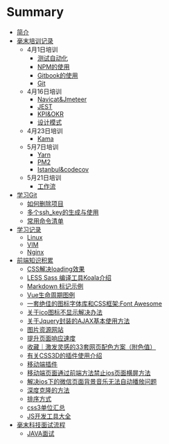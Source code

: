 # Summary

* [简介](README.md)
* [毫末培训记录](hao-mo-pei-xun-ji-lu.md)
  * 4月1日培训
    * [测试自动化](HaoMoBook/ce-shi-zi-dong-hua.md)
    * [NPM的使用](HaoMoBook/npmde-shi-yong.md)
    * [Gitbook的使用](HaoMoBook/gitbookde-shi-yong.md)
    * [Git](HaoMoBook/git.md)
  * 4月16日培训
    * [Navicat&Jmeteer](HaoMoBook/navicatandjmeteer.md)
    * [JEST](HaoMoBook/jest.md)
    * [KPI&OKR](HaoMoBook/kpiandokr.md)
    * [设计模式](HaoMoBook/she-ji-mo-shi.md)
  * 4月23日培训
    * [Kama](HaoMoBook/kama.md)
  * 5月7日培训
    * [Yarn](HaoMoBook/yarn.md)
    * [PM2](HaoMoBook/pm2.md)
    * [Istanbul&codecov](HaoMoBook/istanbulandcodecov.md)
  * 5月21日培训
    * [工作流](HaoMoBook/gong-zuo-liu.md)
* [学习Git](xue-xi-git.md)
  * [如何删除项目](LearnGit/ru-he-shan-chu-xiang-mu.md)
  * [多个ssh\_key的生成与使用](LearnGit/duo-ge-ssh-key-de-sheng-cheng-yu-shi-yong.md)
  * [常用命令清单](LearnGit/chang-yong-ming-ling-qing-dan.md)
* [学习记录](internshiptraining.md)
  * [Linux](internshiptraining/linux.md)
  * [VIM](internshiptraining/vim.md)
  * [Nginx](internshiptraining/nginx.md)
* [前端知识积累](qian-duan-zhi-shi-ji-lei.md)
  * [CSS解决loading效果](qian-duan-zhi-shi-ji-lei/cssjie-jue-loading-xiao-guo.md)
  * [LESS Sass 编译工具Koala介绍](qian-duan-zhi-shi-ji-lei/less-sass-bian-yi-gong-ju-koala-jie-shao.md)
  * [Markdown 标记示例](qian-duan-zhi-shi-ji-lei/markdown-biao-ji-shi-li.md)
  * [Vue生命周期图例](qian-duan-zhi-shi-ji-lei/vuesheng-ming-zhou-qi-tu-li.md)
  * [一套绝佳的图标字体库和CSS框架:Font Awesome](qian-duan-zhi-shi-ji-lei/yi-tao-jue-jia-de-tu-biao-zi-ti-ku-he-css-kuang-67b63a-font-awesome.md)
  * [关于ico图标不显示解决办法](qian-duan-zhi-shi-ji-lei/guan-yu-ico-tu-biao-bu-xian-shi-jie-jue-ban-fa.md)
  * [关于Jquery封装的AJAX基本使用方法](qian-duan-zhi-shi-ji-lei/guan-yu-jquery-feng-zhuang-de-ajax-ji-ben-shi-yong-fang-fa.md)
  * [图片资源网站](qian-duan-zhi-shi-ji-lei/tu-pian-zi-yuan-wang-zhan.md)
  * [提升页面响应速度](qian-duan-zhi-shi-ji-lei/ti-sheng-ye-mian-xiang-ying-su-du.md)
  * [收藏｜激发灵感的33套网页配色方案（附色值）](qian-duan-zhi-shi-ji-lei/shou-cang-ff5c-ji-fa-ling-gan-de-33-tao-wang-ye-pei-se-fang-an-ff08-fu-se-zhi-ff09.md)
  * [有关CSS3D的插件使用介绍](qian-duan-zhi-shi-ji-lei/you-guan-css3d-de-cha-jian-shi-yong-jie-shao.md)
  * [移动端插件](qian-duan-zhi-shi-ji-lei/yi-dong-duan-cha-jian.md)
  * [移动端页面通过前端方法禁止ios页面横屏方法](qian-duan-zhi-shi-ji-lei/yi-dong-duan-ye-mian-tong-guo-qian-duan-fang-fa-jin-zhi-ios-ye-mian-heng-ping-fang-fa.md)
  * [解决ios下的微信页面背景音乐无法自动播放问题](qian-duan-zhi-shi-ji-lei/jie-jue-ios-xia-de-wei-xin-ye-mian-bei-jing-yin-le-wu-fa-zi-dong-bo-fang-wen-ti.md)
  * [深度克隆的方法](qian-duan-zhi-shi-ji-lei/shen-du-ke-long-de-fang-fa.md)
  * [排序方式](qian-duan-zhi-shi-ji-lei/pai-xu-fang-shi.md)
  * [css3单位汇总](qian-duan-zhi-shi-ji-lei/Css3Unit.md)
  * [JS开发工具大全](qian-duan-zhi-shi-ji-lei/JsTools.md)
* [毫末科技面试流程](haomointerview.md)
  * [JAVA面试](haomointerview/content.md)

